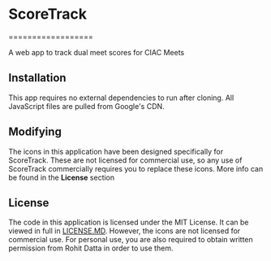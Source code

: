 # ScoreTrack
==================

A web app to track dual meet scores for CIAC Meets

## Installation
This app requires no external dependencies to run after cloning. All JavaScript files are pulled from Google's CDN.

## Modifying
The icons in this application have been designed specifically for ScoreTrack. These are not licensed for commercial use, so any use of ScoreTrack commercially requires you to replace these icons. More info can be found in the **License** section

## License
The code in this application is licensed under the MIT License. It can be viewed in full in [LICENSE.MD](LICENSE.md). However, the icons are not licensed for commercial use. For personal use, you are also required to obtain written permission from Rohit Datta in order to use them.